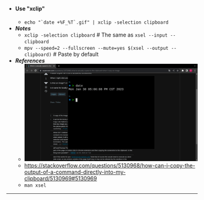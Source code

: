 - #### Use "xclip"
    - ``echo "`date +%F_%T`.gif" | xclip -selection clipboard``
- ***Notes***
    - `xclip -selection clipboard` # The same as `xsel --input --clipboard`
    - `mpv --speed=2 --fullscreen --mute=yes $(xsel --output --clipboard)` # Paste by default
- ***References***
    - ![2023-01-30_17:06:06.gif](../assets/2023-01-30_17:06:06.gif)
    - https://stackoverflow.com/questions/5130968/how-can-i-copy-the-output-of-a-command-directly-into-my-clipboard/5130969#5130969
    - `man xsel`
- ---
